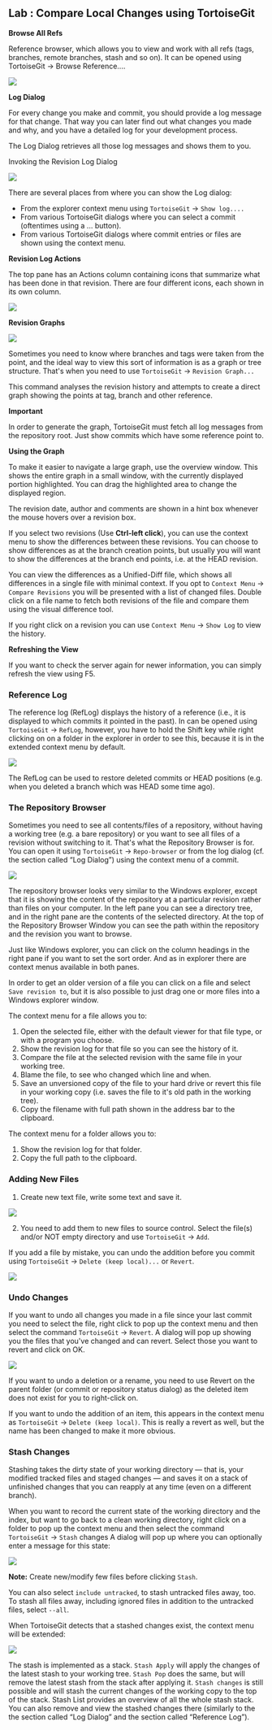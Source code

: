 
## Lab : Compare Local Changes using TortoiseGit

**Browse All Refs**

Reference browser, which allows you to view and work with all refs (tags, branches, remote branches, stash and so on). It can be opened using TortoiseGit → Browse Reference....

![](./images/23.png)

**Log Dialog**

For every change you make and commit, you should provide a log message for that change. That way you can later find out what changes you made and why, and you have a detailed log for your development process.

The Log Dialog retrieves all those log messages and shows them to you. 

Invoking the Revision Log Dialog

![](./images/24.png)


There are several places from where you can show the Log dialog:

- From the explorer context menu using `TortoiseGit` → `Show log....`
- From various TortoiseGit dialogs where you can select a commit (oftentimes using a ... button).
- From various TortoiseGit dialogs where commit entries or files are shown using the context menu.

**Revision Log Actions**

The top pane has an Actions column containing icons that summarize what has been done in that revision. There are four different icons, each shown in its own column.

![](./images/25.png)


**Revision Graphs**


![](./images/26.png)

Sometimes you need to know where branches and tags were taken from the point, and the ideal way to view this sort of information is as a graph or tree structure. That's when you need to use `TortoiseGit` → `Revision Graph...`

This command analyses the revision history and attempts to create a direct graph showing the points at tag, branch and other reference.

**Important**

In order to generate the graph, TortoiseGit must fetch all log messages from the repository root. Just show commits which have some reference point to.


**Using the Graph**

To make it easier to navigate a large graph, use the overview window. This shows the entire graph in a small window, with the currently displayed portion highlighted. You can drag the highlighted area to change the displayed region.

The revision date, author and comments are shown in a hint box whenever the mouse hovers over a revision box.

If you select two revisions (Use **Ctrl-left click**), you can use the context menu to show the differences between these revisions. You can choose to show differences as at the branch creation points, but usually you will want to show the differences at the branch end points, i.e. at the HEAD revision.

You can view the differences as a Unified-Diff file, which shows all differences in a single file with minimal context. If you opt to `Context Menu` → `Compare Revisions` you will be presented with a list of changed files. Double click on a file name to fetch both revisions of the file and compare them using the visual difference tool.

If you right click on a revision you can use `Context Menu` → `Show Log` to view the history.

**Refreshing the View**

If you want to check the server again for newer information, you can simply refresh the view using F5.



### Reference Log

The reference log (RefLog) displays the history of a reference (i.e., it is displayed to which commits it pointed in the past). In can be opened using `TortoiseGit` → `RefLog`, however, you have to hold the Shift key while right clicking on on a folder in the explorer in order to see this, because it is in the extended context menu by default.

![](./images/27.png)

The RefLog can be used to restore deleted commits or HEAD positions (e.g. when you deleted a branch which was HEAD some time ago).


### The Repository Browser

Sometimes you need to see all contents/files of a repository, without having a working tree (e.g. a bare repository) or you want to see all files of a revision without switching to it. That's what the Repository Browser is for. You can open it using `TortoiseGit` → `Repo-browser` or from the log dialog (cf. the section called “Log Dialog”) using the context menu of a commit.

![](./images/28.png)

The repository browser looks very similar to the Windows explorer, except that it is showing the content of the repository at a particular revision rather than files on your computer. In the left pane you can see a directory tree, and in the right pane are the contents of the selected directory. At the top of the Repository Browser Window you can see the path within the repository and the revision you want to browse.

Just like Windows explorer, you can click on the column headings in the right pane if you want to set the sort order. And as in explorer there are context menus available in both panes.

In order to get an older version of a file you can click on a file and select `Save revision to`, but it is also possible to just drag one or more files into a Windows explorer window.

The context menu for a file allows you to:

1. Open the selected file, either with the default viewer for that file type, or with a program you choose.
2. Show the revision log for that file so you can see the history of it.
3. Compare the file at the selected revision with the same file in your working tree.
4. Blame the file, to see who changed which line and when.
5. Save an unversioned copy of the file to your hard drive or revert this file in your working copy (i.e. saves the file to it's old path in the working tree).
6. Copy the filename with full path shown in the address bar to the clipboard.

The context menu for a folder allows you to:

1. Show the revision log for that folder.
2. Copy the full path to the clipboard.


### Adding New Files

1. Create new text file, write some text and save it.

![](./images/29.png)

2. You need to add them to new files to source control. Select the file(s) and/or NOT empty directory and use `TortoiseGit` → `Add`.


If you add a file by mistake, you can undo the addition before you commit using `TortoiseGit` → `Delete (keep local)...` or `Revert`.

![](./images/30.png)


### Undo Changes

If you want to undo all changes you made in a file since your last commit you need to select the file, right click to pop up the context menu and then select the command `TortoiseGit` → `Revert`. A dialog will pop up showing you the files that you've changed and can revert. Select those you want to revert and click on OK.

![](./images/31.png)

If you want to undo a deletion or a rename, you need to use Revert on the parent folder (or commit or repository status dialog) as the deleted item does not exist for you to right-click on.

If you want to undo the addition of an item, this appears in the context menu as `TortoiseGit` → `Delete (keep local)`. This is really a revert as well, but the name has been changed to make it more obvious.


### Stash Changes

Stashing takes the dirty state of your working directory — that is, your modified tracked files and staged changes — and saves it on a stack of unfinished changes that you can reapply at any time (even on a different branch).

When you want to record the current state of the working directory and the index, but want to go back to a clean working directory, right click on a folder to pop up the context menu and then select the command `TortoiseGit` → `Stash` changes A dialog will pop up where you can optionally enter a message for this state:

![](./images/32.png)

**Note:** Create new/modify few files before clicking `Stash`.

You can also select `include untracked`, to stash untracked files away, too. To stash all files away, including ignored files in addition to the untracked files, select `--all`.

When TortoiseGit detects that a stashed changes exist, the context menu will be extended:

![](./images/33.png)


The stash is implemented as a stack. `Stash Apply` will apply the changes of the latest stash to your working tree. `Stash Pop` does the same, but will remove the latest stash from the stack after applying it. `Stash changes` is still possible and will stash the current changes of the working copy to the top of the stack. Stash List provides an overview of all the whole stash stack. You can also remove and view the stashed changes there (similarly to the the section called “Log Dialog” and the section called “Reference Log”).

